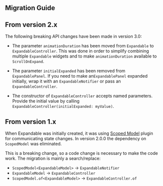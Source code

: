 ## Migration Guide

## From version 2.x

The following breaking API changes have been made in version 3.0:

- The parameter `animationDuration` has been moved from `Expandable` to `ExpandableController`.
  This was done in order to simplify combining multiple `Expandable` widgets and 
  to make `animationDuration` available to `ScrollOnExpand`. 

- The parameter `initialExpanded` has been removed from `ExpandablePanel`.
  If you need to make an`ExpandablePanel` expanded initially, wrap it with an `ExpandableNotifier`
  or pass an `ExpandableController`. 

- The constructor of `ExpandableController` accepts named parameters. Provide
  the initial value by calling `ExpandableController(initialExpanded: myValue)`.

## From version 1.x

When Expandable was initially created, it was using [Scoped Model](https://pub.dartlang.org/packages/scoped_model) plugin
for communicating state changes. In version 2.0.0 the dependency on `ScopedModel` was eliminated.

This is a breaking change, so a code change is necessary to make the code work. 
The migration is mainly a search/replace:

- `ScopedModel<ExpandableModel>` -> `ExpandableNotifier`
- `ExpandableModel` -> `ExpandableController`
- `ScopedModel.of<ExpandableModel>` -> `ExpandableController.of`

